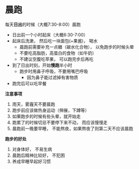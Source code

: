# 晨跑

每天**日出**的时候（大概7:30-8:00）晨跑

- 日出前一个小时起床（大概6:30-7:00）
- 起床后洗漱， 然后吃一块面包(+果酱)， 喝水
     - 晨跑前需要补充一点糖（碳水化合物）， 以免跑步的时候头晕
     - 不要吃高脂肪，高蛋白的食物（如牛奶）
     - 不建议空腹吃苹果， 可以跑完步后再吃
- 到了日出时刻，开始**慢跑**半小时
     - 跑步时用鼻子呼吸，不要用嘴巴呼吸
          - 因为鼻子能过滤掉有害物质
- 跑完后可以吃早餐

**注意事项**

1. 雨天，雾霾天不要晨跑
2. 跑步前应该做热身运动（伸展，下蹲等）
2. 如果跑步的时候有些头晕，就开始走
3. 跑累了的时候切忌不要停下来不动， 而应该慢慢走
4. 晨跑前一晚要早睡， 不能熬夜，如果熬夜了则第二天不应该晨跑

**跑步的好处**

1. 对身体好， 不易生病
2. 晨跑后精神比较好， 不犯困
3. 养成早睡早起好习惯
